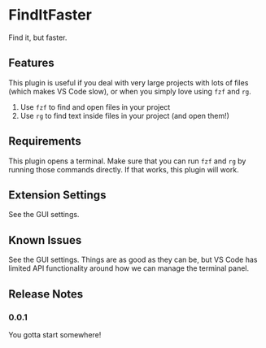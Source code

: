 # FindItFaster
Find it, but faster.

## Features
This plugin is useful if you deal with very large projects with lots of files (which makes VS Code slow), or when
you simply love using `fzf` and `rg`.

1. Use `fzf` to find and open files in your project
2. Use `rg` to find text inside files in your project (and open them!)

## Requirements

This plugin opens a terminal. Make sure that you can run `fzf` and `rg` by running those commands directly.
If that works, this plugin will work.

## Extension Settings

See the GUI settings.

## Known Issues

See the GUI settings. Things are as good as they can be, but VS Code has limited API functionality around
how we can manage the terminal panel.

## Release Notes

### 0.0.1
You gotta start somewhere!
